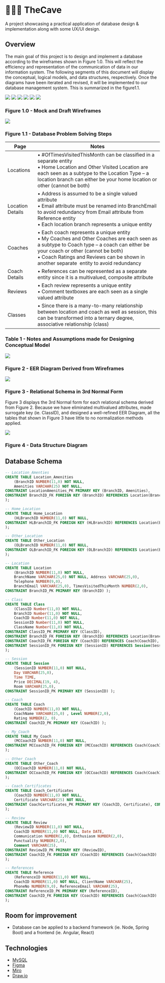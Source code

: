 # 🏋🏽‍♀️ TheCave
A project showcasing a practical application of database design &amp; implementation along with some UX/UI design.

## Overview
The main goal of this project is to design and implement a database according to the wireframes shown in Figure 1.0. This will reflect the efficiency and representation of the communication of data in our information system. The following segments of this document will display the conceptual, logical models, and data structures, respectively. Once the diagrams have been iterated and revised, it will be implemented to our database management system. This is summarized in the figure1.1.

![](TheCave-2.png)
![](TheCave-3.png)
![](TheCave-4.png)
![](TheCave-5.png)
![](TheCave-6.png)
![](TheCave-7.png)
### Figure 1.0 - Mock and Draft Wireframes
![](figure1-1.jpg)
### Figure 1.1 - Database Problem Solving Steps

| Page  | Notes |
| ------------- | ------------- |
| Locations | • #OfTimesVisitedThisMonth can be classified in a separate entity<br>• Home Location and Other Visited Location are each seen as a subtype to the Location Type – a location branch can either be your home location or other (cannot be both)  |
| Location Details  | • Address is assumed to be a single valued attribute<br>• Email attribute must be renamed into BranchEmail to avoid redundancy from Email attribute from Reference entity <br>• Each location branch represents a unique entity  |
| Coaches | •	Each coach represents a unique entity <br>•	My Coaches and Other Coaches are each seen as a subtype to Coach type – a coach can either be your coach or other (cannot be both) <br>• Coach Ratings and Reviews can be shown in another separate  entity to avoid redundancy  |
| Coach Details | • References can be represented as a separate entity since it is a multivalued, composite attribute |
| Reviews | • Each review represents a unique entity<br>• Comment textboxes are each seen as a single valued attribute |
| Classes | • Since there is a many-to-many relationship between location and coach as well as session, this can be transformed into a ternary degree, associative relationship (class)|
### Table 1 -  Notes and Assumptions made for Designing Conceptual Model

![](figure2.png)
### Figure 2 -  EER Diagram Derived from Wireframes

![](figure3.png)
### Figure 3 -  Relational Schema in 3rd Normal Form
Figure 3 displays the 3rd Normal form for each relational schema derived from Figure 2. Because we have eliminated multivalued attributes, made surrogate key (ie. ClassID), and designed a well-refined EER Diagram, all the tables that shown in Figure 3 have little to no normalization methods applied.

![](figure4.png)
### Figure 4 -  Data Structure Diagram

## Database Schema
```sql
-- Location_Amenties
CREATE TABLE Location_Amenities 
    (BranchID NUMBER(11,0) NOT NULL, 
    Amenities VARCHAR(25) NOT NULL,
CONSTRAINT LocationAmenities_PK PRIMARY KEY (BranchID, Amenities), 
CONSTRAINT BranchID_FK FOREIGN KEY (BranchID) REFERENCES Location(BranchID)
);

-- Home_Location
CREATE TABLE Home_Location
    (HLBranchID NUMBER(11,0) NOT NULL,
CONSTRAINT HLBranchID_FK FOREIGN KEY (HLBranchID) REFERENCES Location(BranchID)
);

-- Other_Location
CREATE TABLE Other_Location
    (OLBranchID NUMBER(11,0) NOT NULL,
CONSTRAINT OLBranchID_FK FOREIGN KEY (OLBranchID) REFERENCES Location(BranchID)
);

-- Location
CREATE TABLE Location
    (BranchID NUMBER(11,0) NOT NULL,
    BranchName VARCHAR(25,0) NOT NULL, Address VARCHAR(25,0),
    Telephone NUMBER(9,0),
    BranchEmail VARCHAR(25,0), TimesVisitedThisMonth NUMBER(2,0),
CONSTRAINT BranchID_PK PRIMARY KEY (BranchID) );

-- Class
CREATE TABLE Class
    (ClassID Number(11,0) NOT NULL, 
    BranchID Number(11,0) NOT NULL,
    CoachID Number(11,0) NOT NULL,
    SessionID Number(11,0) NOT NULL, 
    ClassName Number(11,0) NOT NULL,
CONSTRAINT ClassID_PK PRIMARY KEY (ClassID),
CONSTRAINT BranchID_FK FOREIGN KEY (BranchID) REFERENCES Location(BranchID),
CONSTRAINT CoachID_FK FOREIGN KEY (CoachID) REFERENCES Coach(CoachID),
CONSTRAINT SessionID_FK FOREIGN KEY (SessionID) REFERENCES Session(SessionID),
);

-- Session
CREATE TABLE Session
    (SessionID NUMBER(11,0) NOT NULL,
    Day VARCHAR(25,0),
    Time TIME,
    Price DECIMAL(19, 4), 
    Room VARCHAR(25,0),
CONSTRAINT SessionID_PK PRIMARY KEY (SessionID) );

-- Coach
CREATE TABLE Coach
    (CoachID NUMBER(11,0) NOT NULL,
    CoachName VARCHAR(25,0) , Level NUMBER(2,0),
    Rating NUMBER(2, 0),
CONSTRAINT CoachID_PK PRIMARY KEY (CoachID) );

-- My_Coach
CREATE TABLE My_Coach
    (MCCoachID NUMBER(11,0) NOT NULL,
CONSTRAINT MCCoachID_FK FOREIGN KEY (MCCoachID) REFERENCES Coach(CoachID)
);

-- Other_Coach
CREATE TABLE Other_Coach
    (OCCoachID NUMBER(11,0) NOT NULL,
CONSTRAINT OCCoachID_FK FOREIGN KEY (OCCoachID) REFERENCES Coach(CoachID)
);

-- Coach_Certificates
CREATE TABLE Coach_Certificates 
    (CoachID NUMBER(11,0) NOT NULL,
    Certificate VARCHAR(25) NOT NULL,
CONSTRAINT CoachCertificates_PK PRIMARY KEY (CoachID, Certificate), CONSTRAINT CoachID_FK FOREIGN KEY (CoachID) REFERENCES Coach(CoachID),
);

-- Review
CREATE TABLE Review
    (ReviewID NUMBER(11,0) NOT NULL,
    CoachID NUMBER(11,0) NOT NULL, Date DATE,
    Communication NUMBER(2,0), Enthusiasm NUMBER(2,0),
    Punctuality NUMBER(2,0),
    Comment VARCHAR(25),
CONSTRAINT ReviewID_PK PRIMARY KEY (ReviewID),
CONSTRAINT CoachID_FK FOREIGN KEY (CoachID) REFERENCES Coach(CoachID)
);

-- References 
CREATE TABLE Reference
    (ReferenceID NUMBER(11,0) NOT NULL,
    CoachID NUMBER(11,0) NOT NULL, ClientName VARCHAR(25),
    PhoneNo NUMBER(9,0), ReferenceEmail VARCHAR(25),
CONSTRAINT ReferenceID_PK PRIMARY KEY (ReferenceID),
CONSTRAINT CoachID_FK FOREIGN KEY (CoachID) REFERENCES Coach(CoachID)
);
```


## Room for improvement
* Database can be applied to a backend framework (ie. Node, Spring Boot) and a frontend (ie. Angular, React)

## Technologies
* [MySQL](https://dev.mysql.com/doc/)
* [Figma](https://www.figma.com/)
* [Miro](https://www.miro.com/)
* [Draw.io](https://www.draw.io/)
